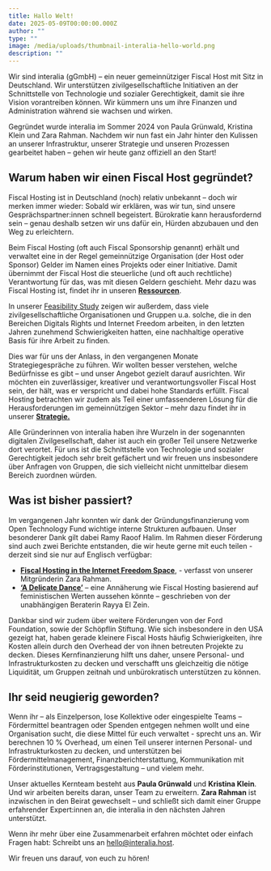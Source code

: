 ```yaml
---
title: Hallo Welt!
date: 2025-05-09T00:00:00.000Z
author: ""
type: ""
image: /media/uploads/thumbnail-interalia-hello-world.png
description: ""
---
```

Wir sind interalia (gGmbH) – ein neuer gemeinnütziger Fiscal Host mit Sitz in Deutschland. Wir unterstützen zivilgesellschaftliche Initiativen an der Schnittstelle von Technologie und sozialer Gerechtigkeit, damit sie ihre Vision vorantreiben können. Wir kümmern uns um ihre Finanzen und Administration während sie wachsen und wirken.

Gegründet wurde interalia im Sommer 2024 von Paula Grünwald, Kristina Klein und Zara Rahman. Nachdem wir nun fast ein Jahr hinter den Kulissen an unserer Infrastruktur, unserer Strategie und unseren Prozessen gearbeitet haben – gehen wir heute ganz offiziell an den Start!

## Warum haben wir einen Fiscal Host gegründet?

Fiscal Hosting ist in Deutschland (noch) relativ unbekannt – doch wir merken immer wieder: Sobald wir erklären, was wir tun, sind unsere Gesprächspartner:innen schnell begeistert. Bürokratie kann herausfordernd sein – genau deshalb setzen wir uns dafür ein, Hürden abzubauen und den Weg zu erleichtern. 

Beim Fiscal Hosting (oft auch Fiscal Sponsorship genannt) erhält und verwaltet eine in der Regel gemeinnützige Organisation (der Host oder Sponsor) Gelder im Namen eines Projekts oder einer Initiative. Damit übernimmt der Fiscal Host die steuerliche (und oft auch rechtliche) Verantwortung für das, was mit diesen Geldern geschieht. Mehr dazu was Fiscal Hosting ist, findet ihr in unseren **[Ressourcen](https://interalia.host/de/reports/what-is-fiscal-hosting/)**. 

In unserer [Feasibility Study](https://interalia.host/media/uploads/fiscal-hosting-in-the-internet-freedom-space.pdf) zeigen wir außerdem, dass viele zivilgesellschaftliche Organisationen und Gruppen u.a. solche, die in den Bereichen Digitals Rights und Internet Freedom arbeiten, in den letzten Jahren zunehmend Schwierigkeiten hatten, eine nachhaltige operative Basis für ihre Arbeit zu finden.

Dies war für uns der Anlass, in den vergangenen Monate Strategiegespräche zu führen. Wir wollten besser verstehen, welche Bedürfnisse es gibt – und unser Angebot gezielt darauf ausrichten. Wir möchten ein zuverlässiger, kreativer und verantwortungsvoller Fiscal Host sein, der hält, was er verspricht und dabei hohe Standards erfüllt. Fiscal Hosting betrachten wir zudem als Teil einer umfassenderen Lösung für die Herausforderungen im gemeinnützigen Sektor – mehr dazu findet ihr in unserer **[Strategie.](https://interalia.host/de/reports/interalia-strategy/)**

Alle Gründerinnen von interalia haben ihre Wurzeln in der sogenannten digitalen Zivilgesellschaft, daher ist auch ein großer Teil unsere Netzwerke dort verortet. Für uns ist die Schnittstelle von Technologie und sozialer Gerechtigkeit jedoch sehr breit gefächert und wir freuen uns insbesondere über Anfragen von Gruppen, die sich vielleicht nicht unmittelbar diesem Bereich zuordnen würden.

## Was ist bisher passiert?

Im vergangenen Jahr konnten wir dank der Gründungsfinanzierung vom Open Technology Fund wichtige interne Strukturen aufbauen. Unser besonderer Dank gilt dabei Ramy Raoof Halim. Im Rahmen dieser Förderung sind auch zwei Berichte entstanden, die wir heute gerne mit euch teilen - derzeit sind sie nur auf Englisch verfügbar:

* **[Fiscal Hosting in the Internet Freedom Space](<>)**, - verfasst von unserer Mitgründerin Zara Rahman.
* [](<>)**[‘A Delicate Dance’](<>)** – eine Annäherung wie Fiscal Hosting basierend auf feministischen Werten aussehen könnte – geschrieben von der unabhängigen Beraterin Rayya El Zein.

Dankbar sind wir zudem über weitere Förderungen von der Ford Foundation, sowie der Schöpflin Stiftung. Wie sich insbesondere in den USA gezeigt hat, haben gerade kleinere Fiscal Hosts häufig Schwierigkeiten, ihre Kosten allein durch den Overhead der von ihnen betreuten Projekte zu decken. Dieses Kernfinanzierung hilft uns daher, unsere Personal- und Infrastrukturkosten zu decken und verschafft uns gleichzeitig die nötige Liquidität, um Gruppen zeitnah und unbürokratisch unterstützen zu können.

## Ihr seid neugierig geworden?

Wenn ihr – als Einzelperson, lose Kollektive oder eingespielte Teams – Fördermittel beantragen oder Spenden entgegen nehmen wollt und eine Organisation sucht, die diese Mittel für euch verwaltet - sprecht uns an. Wir berechnen 10 % Overhead, um einen Teil unserer internen Personal- und Infrastrukturkosten zu decken, und unterstützen bei Fördermittelmanagement, Finanzberichterstattung, Kommunikation mit Förderinstitutionen, Vertragsgestaltung – und vielem mehr.

Unser aktuelles Kernteam besteht aus **Paula Grünwald** und **Kristina Klein**. Und wir arbeiten bereits daran, unser Team zu erweitern. **Zara Rahman** ist inzwischen in den Beirat gewechselt – und schließt sich damit einer Gruppe erfahrender Expert:innen an, die interalia in den nächsten Jahren unterstützt.

Wenn ihr mehr über eine Zusammenarbeit erfahren möchtet oder einfach Fragen habt: Schreibt uns an [hello@interalia.host](mailto:hello@interalia.host).

Wir freuen uns darauf, von euch zu hören!
